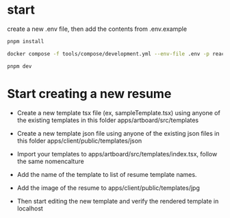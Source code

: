 # start

create a new .env file, then add the contents from .env.example

```sh
pnpm install
```

```sh
docker compose -f tools/compose/development.yml --env-file .env -p reactive-resume up -d
```

```sh
pnpm dev
```

# Start creating a new resume

- Create a new template tsx file (ex, sampleTemplate.tsx) using anyone of the existing templates in this folder
apps/artboard/src/templates

- Create a new template json file using anyone of the existing json files in this folder apps/client/public/templates/json

- Import your templates to apps/artboard/src/templates/index.tsx, follow the same nomencalture

- Add the name of the template to list of resume template names.

- Add the image of the resume to apps/client/public/templates/jpg

- Then start editing the new template and verify the rendered template in localhost